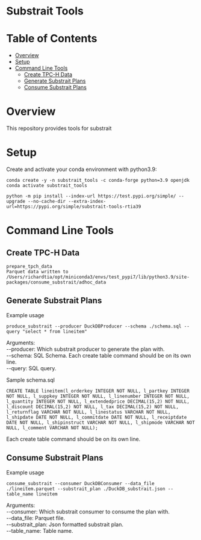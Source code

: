 Substrait Tools
====================================

Table of Contents
=================
* [Overview](#Overview)
* [Setup](#Setup)
* [Command Line Tools](#Command-Line-Tools)
  * [Create TPC-H Data](#Create-TPC-H-Data)
  * [Generate Substrait Plans](#Generate-Substrait-Plans)
  * [Consume Substrait Plans](#Consume-Substrait-Plans)

# Overview
This repository provides tools for substrait


# Setup
Create and activate your conda environment with python3.9:
```commandline
conda create -y -n substrait_tools -c conda-forge python=3.9 openjdk
conda activate substrait_tools

python -m pip install --index-url https://test.pypi.org/simple/ --upgrade --no-cache-dir --extra-index-url=https://pypi.org/simple/substrait-tools-rtia39
```

# Command Line Tools

## Create TPC-H Data

```commandline
prepare_tpch_data                                                                                 
Parquet data written to /Users/richardtia/opt/miniconda3/envs/test_pypi7/lib/python3.9/site-packages/consume_substrait/adhoc_data
```

## Generate Substrait Plans

Example usage
```commandline
produce_substrait --producer DuckDBProducer --schema ./schema.sql --query "select * from lineitem"
```
Arguments:<br>
--producer: Which substrait producer to generate the plan with.<br>
--schema: SQL Schema.  Each create table command should be on its own line.<br>
--query: SQL query.<br>

Sample schema.sql
```text
CREATE TABLE lineitem(l_orderkey INTEGER NOT NULL, l_partkey INTEGER NOT NULL, l_suppkey INTEGER NOT NULL, l_linenumber INTEGER NOT NULL, l_quantity INTEGER NOT NULL, l_extendedprice DECIMAL(15,2) NOT NULL, l_discount DECIMAL(15,2) NOT NULL, l_tax DECIMAL(15,2) NOT NULL, l_returnflag VARCHAR NOT NULL, l_linestatus VARCHAR NOT NULL, l_shipdate DATE NOT NULL, l_commitdate DATE NOT NULL, l_receiptdate DATE NOT NULL, l_shipinstruct VARCHAR NOT NULL, l_shipmode VARCHAR NOT NULL, l_comment VARCHAR NOT NULL);
```
Each create table command should be on its own line.

## Consume Substrait Plans

Example usage
```commandline
consume_substrait --consumer DuckDBConsumer --data_file ./lineitem.parquet --substrait_plan ./DuckDB_substrait.json --table_name lineitem
```
Arguments:<br>
--consumer: Which substrait consumer to consume the plan with.<br>
--data_file: Parquet file.<br>
--substrait_plan: Json formatted substrait plan.<br>
--table_name: Table name.<br>